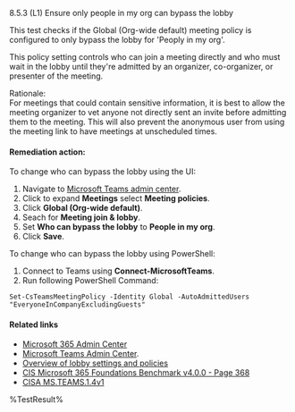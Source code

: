 8.5.3 (L1) Ensure only people in my org can bypass the lobby

This test checks if the Global (Org-wide default) meeting policy is configured to only bypass the lobby for 'Peoply in my org'.

This policy setting controls who can join a meeting directly and who must wait in the lobby until they're admitted by an organizer, co-organizer, or presenter of the meeting.

Rationale:\
For meetings that could contain sensitive information, it is best to allow the meeting organizer to vet anyone not directly sent an invite before admitting them to the meeting. This will also prevent the anonymous user from using the meeting link to have meetings at unscheduled times.

#### Remediation action:

To change who can bypass the lobby using the UI:
1. Navigate to [Microsoft Teams admin center](https://admin.teams.microsoft.com).
2. Click to expand **Meetings** select **Meeting policies**.
3. Click **Global (Org-wide default)**.
4. Seach for **Meeting join & lobby**.
5. Set **Who can bypass the lobby** to **People in my org**.
6. Click **Save**.

To change who can bypass the lobby using PowerShell:
1. Connect to Teams using **Connect-MicrosoftTeams**.
2. Run following PowerShell Command:
```
Set-CsTeamsMeetingPolicy -Identity Global -AutoAdmittedUsers "EveryoneInCompanyExcludingGuests"
```

#### Related links

* [Microsoft 365 Admin Center](https://admin.microsoft.com)
* [Microsoft Teams Admin Center](https://admin.teams.microsoft.com).
* [Overview of lobby settings and policies](https://learn.microsoft.com/en-us/microsoftteams/who-can-bypass-meeting-lobby#overview-of-lobby-settings-and-policies)
* [CIS Microsoft 365 Foundations Benchmark v4.0.0 - Page 368](https://www.cisecurity.org/benchmark/microsoft_365)
* [CISA MS.TEAMS.1.4v1](https://github.com/cisagov/ScubaGear/blob/main/PowerShell/ScubaGear/baselines/teams.md#msteams14v1)

<!--- Results --->
%TestResult%
